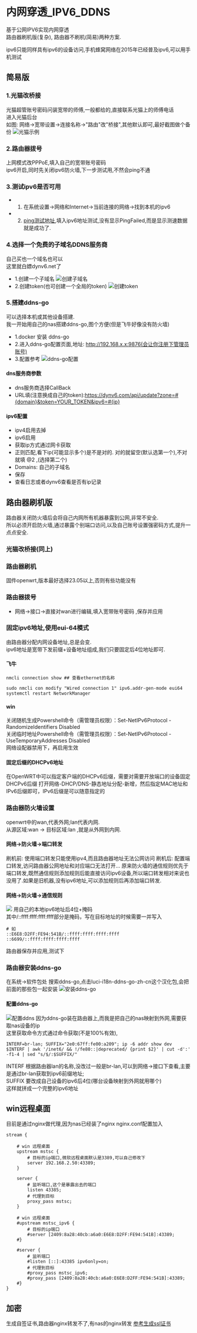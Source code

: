 # 内网穿透_IPV6_DDNS

基于公网IPV6实现内网穿透  
路由器刷机版(复杂), 路由器不刷机(简易)两种方案.  

ipv6只能同样具有ipv6的设备访问,手机蜂窝网络在2015年已经普及ipv6,可以用手机测试

## 简易版  

### 1.光猫改桥接
光猫超管账号密码问装宽带的师傅,一般都给的,直接联系光猫上的师傅电话  
进入光猫后台  
如图: 网络->宽带设置->连接名称->"路由"改"桥接",其他默认即可,最好截图做个备份
![光猫示例](./移动光猫设置3.png)


### 2.路由器拨号
上网模式改PPPoE,填入自己的宽带账号密码  
ipv6开启,同时先关闭ipv6防火墙,下一步测试用,不然会ping不通

### 3.测试ipv6是否可用
- 1. 在系统设置->网络和Internet->当前连接的网络->找到本机的ipv6
- 2. [ping测试地址](https://ipw.cn/ipv6ping/),填入ipv6地址测试,没有显示PingFailed,而是显示测速数据就是成功了.

### 4.选择一个免费的子域名DDNS服务商
自己买也一个域名也可以  
这里就白嫖dynv6.net了
- 1.创建一个子域名
![创建子域名](./dynv6.png)
- 2.创建token(也可创建一个全局的token)
![创建token](./dynv6-keys.png)

### 5.搭建ddns-go
可以选择本机或其他设备搭建.  
我一开始用自己的nas搭建ddns-go,图个方便(但是飞牛好像没有防火墙)  
- 1.docker 安装 ddns-go
- 2.进入ddns-go配置页面,地址: http://192.168.x.x:9876(会让你注册下管理员账号)
- 3.配置参考
![ddns-go配置](./ddns-go-1.png)
#### dns服务商参数
- dns服务商选择CallBack
- URL填(注意换成自己的token):https://dynv6.com/api/update?zone=#{domain}&token=YOUR_TOKEN&ipv6=#{ip}  
#### ipv6配置
- ipv4启用去掉
- ipv6启用
- 获取ip方式通过网卡获取
- 正则匹配,看下ip(可能显示多个)是不是对的. 对的就留空(默认选第一个),不对就填 @2 ,(选择第二个)
- Domains: 自己的子域名
- 保存
- 查看日志或者dynv6查看是否有ip记录

## 路由器刷机版
路由器关闭防火墙后会将自己内网所有机器暴露到公网,非常不安全.  
所以必须开启防火墙,通过暴露个别端口访问,以及自己账号设置强密码方式,提升一点点安全.

### 光猫改桥接(同上)

### 路由器刷机
固件openwrt,版本最好选择23.05以上,否则有些功能没有  

### 路由器拨号
- 网络->接口->直接对wan进行编辑,填入宽带账号密码 ,保存并应用

### 固定ipv6地址,使用eui-64模式
由路由器分配内网设备地址,总是会变.  
ipv6地址是宽带下发前缀+设备地址组成,我们只要固定后4位地址即可.
#### 飞牛
```shell
nmcli connection show ## 查看ethernet的名称
```
```shell
sudo nmcli con modify "Wired connection 1" ipv6.addr-gen-mode eui64
systemctl restart NetworkManager
```
#### win
关闭随机生成Powershell命令（需管理员权限）：Set-NetIPv6Protocol -RandomizeIdentifiers Disabled  
关闭临时地址Powershell命令（需管理员权限）：Set-NetIPv6Protocol -UseTemporaryAddresses Disabled  
网络设配器禁用下，再启用生效

#### 固定后缀的DHCPv6地址
在OpenWRT中可以指定客户端的DHCPv6后缀，需要对需要开放端口的设备固定DHCPv6后缀
打开网络-DHCP/DNS-静态地址分配-新增，然后指定MAC地址和IPv6后缀即可，IPv6后缀是可以随意指定的


### 路由器防火墙设置
openwrt中的wan,代表外网;lan代表内网.  
从源区域:wan -> 目标区域:lan ,就是从外网到内网.
#### 网络->防火墙->端口转发
刷机前: 使用端口转发只能使用ipv4,而且路由器地址无法公网访问
刷机后: 配置端口转发,访问路由器公网地址和对应端口无法打开...
原来防火墙的通信规则优先于端口转发,既然通信规则添加规则后能直接访问ipv6设备,所以端口转发相对来说也没用了.如果是旧机器,没有ipv6地址,可以添加规则后再添加端口转发.
#### 网络->防火墙->通信规则
![](./防火墙通信规则.png)
用自己的本地ipv6地址后4位+掩码  
其中/::ffff:ffff:ffff:ffff部分是掩码，写在目标地址的时候需要一并写入
```shell
# 如
::E6E8:D2FF:FE94:541B/::ffff:ffff:ffff:ffff
::6699/::ffff:ffff:ffff:ffff
```

路由器保存并应用,测试下

### 路由器安装ddns-go
在系统->软件包处
搜索ddns-go,点击luci-i18n-ddns-go-zh-cn这个汉化包,会把前面的那些包一起安装
![安装ddns-go](./isntall-ddns-go.png)

#### 配置ddns-go
![配置ddns](./ddns-go-2.png)
因为ddns-go装在路由器上,而我是把自己的nas映射到外网,需要获取nas设备的ip  
这里获取命令方式通过命令获取(不是100%有效),
```shell
INTERF=br-lan; SUFFIX="2e0:67ff:fe00:a209"; ip -6 addr show dev $INTERF | awk '/inet6/ && !/fe80::|deprecated/ {print $2}' | cut -d':' -f1-4 | sed "s/$/:$SUFFIX/"
```
INTERF 根据路由器lan的名称,没改过一般是br-lan,可以到网络->接口下查看,主要是通过br-lan获取到ipv6前缀地址;  
SUFFIX 要改成自己设备的ipv6后4位(哪台设备映射到外网就用哪个)  
这样就拼成一个完整的ipv6地址

## win远程桌面
目前是通过nginx做代理,因为nas已经装了nginx
nginx.conf配置加入
```shell
stream {

    # win 远程桌面
    upstream mstsc {
        # 目标的ip端口,微软远程桌面默认是3389,可以自己修改下
        server 192.168.2.50:43389;
    }

    server {
        # 监听端口,这个是暴露出去的端口
        listen 43385;
        # 代理到目标
        proxy_pass mstsc;
    }

    # win 远程桌面
    #upstream mstsc_ipv6 {
        # 目标的ip端口
        #server [2409:8a28:40cb:a6a0:E6E8:D2FF:FE94:541B]:43389;
    #}

    #server {
        # 监听端口
        #listen [::]:43385 ipv6only=on;
        # 代理到目标
        #proxy_pass mstsc_ipv6;
        #proxy_pass [2409:8a28:40cb:a6a0:E6E8:D2FF:FE94:541B]:43389;
    #}
}
```

## 加密
生成自签证书,路由器nginx转发不了,有nas的nginx转发
[参考生成ssl证书](./nginx-ssl自签证书.md)